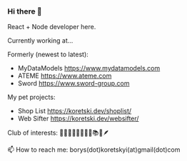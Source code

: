 ### Hi there 👋

React + Node developer here.

Currently working at...

Formerly (newest to latest):
- MyDataModels https://www.mydatamodels.com
- ATEME https://www.ateme.com
- Sword https://www.sword-group.com

My pet projects:
- Shop List https://koretski.dev/shoplist/
- Web Sifter https://koretski.dev/websifter/

Club of interests: 
🏄🏼‍♂️🥾🥋👨🏼‍💻📚🌊🪶

📫 How to reach me:
borys(dot)koretskyi(at)gmail(dot)com
